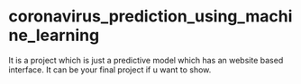 # coronavirus_prediction_using_machine_learning

It is a project which is just a predictive model which has an website based interface.
It can be your final project if u want to show.
